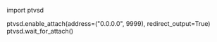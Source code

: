 import ptvsd

ptvsd.enable_attach(address=("0.0.0.0", 9999), redirect_output=True)
ptvsd.wait_for_attach()

